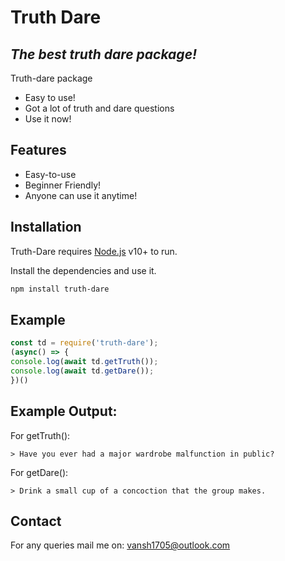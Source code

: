 # Truth Dare 
## _The best truth dare package!_


Truth-dare package 

- Easy to use!
- Got a lot of truth and dare questions
- Use it now!

## Features

- Easy-to-use
- Beginner Friendly!
- Anyone can use it anytime!


## Installation

Truth-Dare requires [Node.js](https://nodejs.org/) v10+ to run.

Install the dependencies and use it.

```sh
npm install truth-dare
```

## Example
```js
const td = require('truth-dare');
(async() => {
console.log(await td.getTruth());
console.log(await td.getDare());
})()
```



## Example Output:
For getTruth():

`> Have you ever had a major wardrobe malfunction in public?`

For getDare():

`> Drink a small cup of a concoction that the group makes.`



## Contact

For any queries mail me on: vansh1705@outlook.com